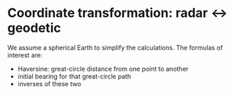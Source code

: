 # Coordinate transformation: radar ↔ geodetic

We assume a spherical Earth to simplify the calculations.
The formulas of interest are:

* Haversine: great-circle distance from one point to another
* initial bearing for that great-circle path
* inverses of these two
